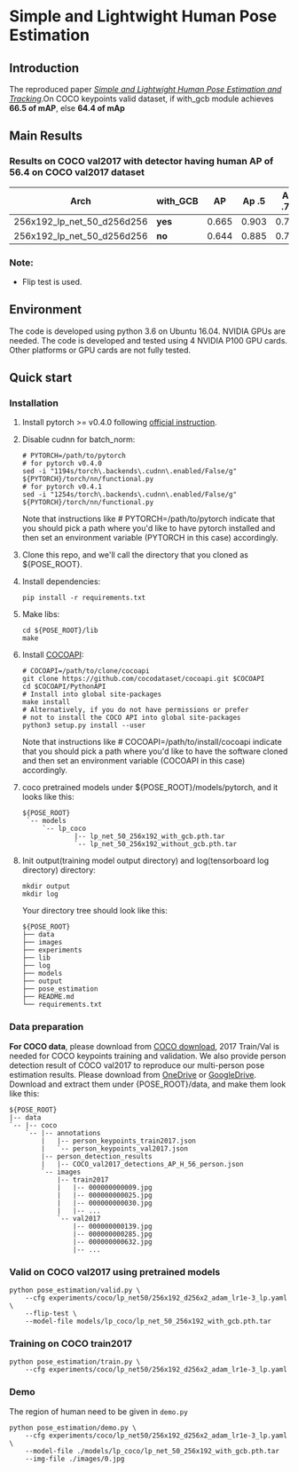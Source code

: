 # Simple and Lightwight Human Pose Estimation

## Introduction
The reproduced paper [*Simple and Lightwight Human Pose Estimation and Tracking*](https://arxiv.org/abs/1911.10346).On COCO keypoints valid dataset, if with_gcb module  achieves **66.5 of mAP**, else **64.4 of mAp** </br>

## Main Results
### Results on COCO val2017 with detector having human AP of 56.4 on COCO val2017 dataset
|   Arch | with_GCB | AP    | Ap .5 | AP .75 | AP (M) | AP (L) | AR    | AR .5 | AR .75 | AR (M) | AR (L)  |
|  ----  | ----  | ----  | ---- | ---- | ----  | ---- | ---- | ---- | ---- | ---- | ---- |
| 256x192_lp_net_50_d256d256 | **yes** | 0.665 | 0.903 | 0.746 | 0.644 | 0.697 | 0.700 | 0.911 | 0.771 | 0.672 | 0.743 |
| 256x192_lp_net_50_d256d256 | **no** | 0.644 | 0.885 | 0.715 | 0.619 | 0.685 | 0.679 | 0.898 | 0.742 | 0.647 | 0.725 |

### Note:
- Flip test is used.

## Environment
The code is developed using python 3.6 on Ubuntu 16.04. NVIDIA GPUs are needed. The code is developed and tested using 4 NVIDIA P100 GPU cards. Other platforms or GPU cards are not fully tested.

## Quick start
### Installation
1. Install pytorch >= v0.4.0 following [official instruction](https://pytorch.org/).
2. Disable cudnn for batch_norm:
   ```
   # PYTORCH=/path/to/pytorch
   # for pytorch v0.4.0
   sed -i "1194s/torch\.backends\.cudnn\.enabled/False/g" ${PYTORCH}/torch/nn/functional.py
   # for pytorch v0.4.1
   sed -i "1254s/torch\.backends\.cudnn\.enabled/False/g" ${PYTORCH}/torch/nn/functional.py
   ```
   Note that instructions like # PYTORCH=/path/to/pytorch indicate that you should pick a path where you'd like to have pytorch installed  and then set an environment variable (PYTORCH in this case) accordingly.
1. Clone this repo, and we'll call the directory that you cloned as ${POSE_ROOT}.
2. Install dependencies:
   ```
   pip install -r requirements.txt
   ```
3. Make libs:
   ```
   cd ${POSE_ROOT}/lib
   make
   ```
3. Install [COCOAPI](https://github.com/cocodataset/cocoapi):
   ```
   # COCOAPI=/path/to/clone/cocoapi
   git clone https://github.com/cocodataset/cocoapi.git $COCOAPI
   cd $COCOAPI/PythonAPI
   # Install into global site-packages
   make install
   # Alternatively, if you do not have permissions or prefer
   # not to install the COCO API into global site-packages
   python3 setup.py install --user
   ```
   Note that instructions like # COCOAPI=/path/to/install/cocoapi indicate that you should pick a path where you'd like to have the software cloned and then set an environment variable (COCOAPI in this case) accordingly.
7. coco pretrained models under ${POSE_ROOT}/models/pytorch, and it looks like this:

   ```
   ${POSE_ROOT}
    `-- models
        `-- lp_coco
                |-- lp_net_50_256x192_with_gcb.pth.tar
                `-- lp_net_50_256x192_without_gcb.pth.tar
   ```

4. Init output(training model output directory) and log(tensorboard log directory) directory:

   ```
   mkdir output 
   mkdir log
   ```

   Your directory tree should look like this:

   ```
   ${POSE_ROOT}
   ├── data
   ├── images
   ├── experiments
   ├── lib
   ├── log
   ├── models
   ├── output
   ├── pose_estimation
   ├── README.md
   └── requirements.txt
   ```
   
### Data preparation
**For COCO data**, please download from [COCO download](http://cocodataset.org/#download), 2017 Train/Val is needed for COCO keypoints training and validation. We also provide person detection result of COCO val2017 to reproduce our multi-person pose estimation results. Please download from [OneDrive](https://1drv.ms/f/s!AhIXJn_J-blWzzDXoz5BeFl8sWM-) or [GoogleDrive](https://drive.google.com/drive/folders/1fRUDNUDxe9fjqcRZ2bnF_TKMlO0nB_dk?usp=sharing).
Download and extract them under {POSE_ROOT}/data, and make them look like this:
```
${POSE_ROOT}
|-- data
`-- |-- coco
    `-- |-- annotations
        |   |-- person_keypoints_train2017.json
        |   `-- person_keypoints_val2017.json
        |-- person_detection_results
        |   |-- COCO_val2017_detections_AP_H_56_person.json
        `-- images
            |-- train2017
            |   |-- 000000000009.jpg
            |   |-- 000000000025.jpg
            |   |-- 000000000030.jpg
            |   |-- ... 
            `-- val2017
                |-- 000000000139.jpg
                |-- 000000000285.jpg
                |-- 000000000632.jpg
                |-- ... 
```
### Valid on COCO val2017 using pretrained models

```
python pose_estimation/valid.py \
    --cfg experiments/coco/lp_net50/256x192_d256x2_adam_lr1e-3_lp.yaml \
    --flip-test \
    --model-file models/lp_coco/lp_net_50_256x192_with_gcb.pth.tar
```

### Training on COCO train2017

```
python pose_estimation/train.py \
    --cfg experiments/coco/lp_net50/256x192_d256x2_adam_lr1e-3_lp.yaml
```
### Demo
The region of human need to be given in ```demo.py```

```
python pose_estimation/demo.py \
    --cfg experiments/coco/lp_net50/256x192_d256x2_adam_lr1e-3_lp.yaml \
    --model-file ./models/lp_coco/lp_net_50_256x192_with_gcb.pth.tar
    --img-file ./images/0.jpg
```
